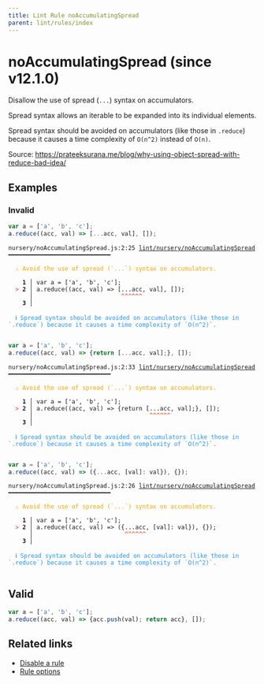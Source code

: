 ```yaml
---
title: Lint Rule noAccumulatingSpread
parent: lint/rules/index
---
```


# noAccumulatingSpread (since v12.1.0)

Disallow the use of spread (`...`) syntax on accumulators.

Spread syntax allows an iterable to be expanded into its individual elements.

Spread syntax should be avoided on accumulators (like those in `.reduce`)
because it causes a time complexity of `O(n^2)` instead of `O(n)`.

Source: https://prateeksurana.me/blog/why-using-object-spread-with-reduce-bad-idea/

## Examples

### Invalid

```jsx
var a = ['a', 'b', 'c'];
a.reduce((acc, val) => [...acc, val], []);
```

<pre class="language-text"><code class="language-text">nursery/noAccumulatingSpread.js:2:25 <a href="/docs/lint/rules/noAccumulatingSpread">lint/nursery/noAccumulatingSpread</a> ━━━━━━━━━━━━━━━━━━━━━━━━━━━━━

<strong><span style="color: Orange;">  </span></strong><strong><span style="color: Orange;">⚠</span></strong> <span style="color: Orange;">Avoid the use of spread (`...`) syntax on accumulators.</span>

    <strong>1 │ </strong>var a = ['a', 'b', 'c'];
<strong><span style="color: Tomato;">  </span></strong><strong><span style="color: Tomato;">&gt;</span></strong> <strong>2 │ </strong>a.reduce((acc, val) =&gt; [...acc, val], []);
   <strong>   │ </strong>                        <strong><span style="color: Tomato;">^</span></strong><strong><span style="color: Tomato;">^</span></strong><strong><span style="color: Tomato;">^</span></strong><strong><span style="color: Tomato;">^</span></strong><strong><span style="color: Tomato;">^</span></strong><strong><span style="color: Tomato;">^</span></strong>
    <strong>3 │ </strong>

<strong><span style="color: rgb(38, 148, 255);">  </span></strong><strong><span style="color: rgb(38, 148, 255);">ℹ</span></strong> <span style="color: rgb(38, 148, 255);">Spread syntax should be avoided on accumulators (like those in `.reduce`) because it causes a time complexity of `O(n^2)`.</span>

</code></pre>

```jsx
var a = ['a', 'b', 'c'];
a.reduce((acc, val) => {return [...acc, val];}, []);
```

<pre class="language-text"><code class="language-text">nursery/noAccumulatingSpread.js:2:33 <a href="/docs/lint/rules/noAccumulatingSpread">lint/nursery/noAccumulatingSpread</a> ━━━━━━━━━━━━━━━━━━━━━━━━━━━━━

<strong><span style="color: Orange;">  </span></strong><strong><span style="color: Orange;">⚠</span></strong> <span style="color: Orange;">Avoid the use of spread (`...`) syntax on accumulators.</span>

    <strong>1 │ </strong>var a = ['a', 'b', 'c'];
<strong><span style="color: Tomato;">  </span></strong><strong><span style="color: Tomato;">&gt;</span></strong> <strong>2 │ </strong>a.reduce((acc, val) =&gt; {return [...acc, val];}, []);
   <strong>   │ </strong>                                <strong><span style="color: Tomato;">^</span></strong><strong><span style="color: Tomato;">^</span></strong><strong><span style="color: Tomato;">^</span></strong><strong><span style="color: Tomato;">^</span></strong><strong><span style="color: Tomato;">^</span></strong><strong><span style="color: Tomato;">^</span></strong>
    <strong>3 │ </strong>

<strong><span style="color: rgb(38, 148, 255);">  </span></strong><strong><span style="color: rgb(38, 148, 255);">ℹ</span></strong> <span style="color: rgb(38, 148, 255);">Spread syntax should be avoided on accumulators (like those in `.reduce`) because it causes a time complexity of `O(n^2)`.</span>

</code></pre>

```jsx
var a = ['a', 'b', 'c'];
a.reduce((acc, val) => ({...acc, [val]: val}), {});
```

<pre class="language-text"><code class="language-text">nursery/noAccumulatingSpread.js:2:26 <a href="/docs/lint/rules/noAccumulatingSpread">lint/nursery/noAccumulatingSpread</a> ━━━━━━━━━━━━━━━━━━━━━━━━━━━━━

<strong><span style="color: Orange;">  </span></strong><strong><span style="color: Orange;">⚠</span></strong> <span style="color: Orange;">Avoid the use of spread (`...`) syntax on accumulators.</span>

    <strong>1 │ </strong>var a = ['a', 'b', 'c'];
<strong><span style="color: Tomato;">  </span></strong><strong><span style="color: Tomato;">&gt;</span></strong> <strong>2 │ </strong>a.reduce((acc, val) =&gt; ({...acc, [val]: val}), {});
   <strong>   │ </strong>                         <strong><span style="color: Tomato;">^</span></strong><strong><span style="color: Tomato;">^</span></strong><strong><span style="color: Tomato;">^</span></strong><strong><span style="color: Tomato;">^</span></strong><strong><span style="color: Tomato;">^</span></strong><strong><span style="color: Tomato;">^</span></strong>
    <strong>3 │ </strong>

<strong><span style="color: rgb(38, 148, 255);">  </span></strong><strong><span style="color: rgb(38, 148, 255);">ℹ</span></strong> <span style="color: rgb(38, 148, 255);">Spread syntax should be avoided on accumulators (like those in `.reduce`) because it causes a time complexity of `O(n^2)`.</span>

</code></pre>

## Valid

```jsx
var a = ['a', 'b', 'c'];
a.reduce((acc, val) => {acc.push(val); return acc}, []);
```

## Related links

- [Disable a rule](/linter/#disable-a-lint-rule)
- [Rule options](/linter/#rule-options)
